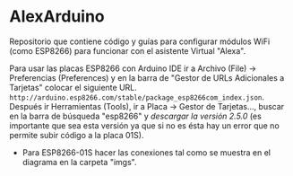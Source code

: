 # AlexArduino
Repositorio que contiene código y guías para configurar módulos WiFi (como ESP8266) para funcionar con el asistente Virtual "Alexa".

Para usar las placas ESP8266 con Arduino IDE ir a Archivo (File) -> Preferencias (Preferences) y en la barra de "Gestor de URLs Adicionales a Tarjetas" colocar el siguiente URL. `http://arduino.esp8266.com/stable/package_esp8266com_index.json`. 
Después ir Herramientas (Tools), ir a Placa -> Gestor de Tarjetas..., buscar en la barra de búsqueda "esp8266" y *descargar la versión 2.5.0* (es importante que sea esta versión ya que si no es ésta hay un error que no permite subir código a la placa 01S). 

* Para ESP8266-01S hacer las conexiones tal como se muestra en el diagrama en la carpeta "imgs". 
